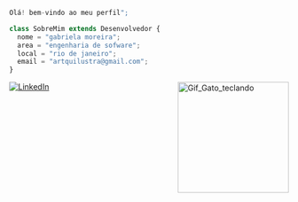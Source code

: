 ```js
Olá! bem-vindo ao meu perfil";

class SobreMim extends Desenvolvedor {
  nome = "gabriela moreira";
  area = "engenharia de sofware";
  local = "rio de janeiro";   
  email = "artquilustra@gmail.com";
}

```
<img src="https://user-images.githubusercontent.com/74029212/127240963-4921a6aa-a682-4868-9ce5-a9ca6936c8fc.gif" alt="Gif_Gato_teclando" min-width="200px" max-width="200px" width="200px" align="right">
<p align="left">
  <a href="#" title="LinkedIn">
  <img src="https://img.shields.io/badge/-Linkedin-0e76a8?style=flat-square&logo=Linkedin&logoColor=white&link=https://www.linkedin.com/in/gabriela-moreira-150581265/" alt="LinkedIn"/></a>

